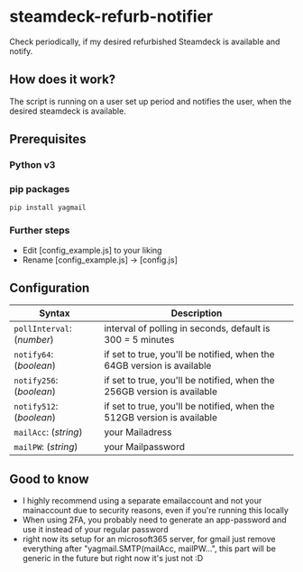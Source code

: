 # steamdeck-refurb-notifier
Check periodically, if my desired refurbished Steamdeck is available and notify.

## How does it work?
The script is running on a user set up period and notifies the user, when the desired steamdeck is available.

## Prerequisites
### Python v3

### pip packages
    pip install yagmail

### Further steps
- Edit [config_example.js] to your liking
- Rename [config_example.js] -> [config.js]

## Configuration 
| Syntax | Description |
| --- | --- | 
| ```pollInterval```: (*number*) | interval of polling in seconds, default is 300 = 5 minutes
|```notify64```: (*boolean*) | if set to true, you'll be notified, when the 64GB version is available
|```notify256```: (*boolean*) | if set to true, you'll be notified, when the 256GB version is available
|```notify512```: (*boolean*) | if set to true, you'll be notified, when the 512GB version is available
| ```mailAcc```: (*string*) | your Mailadress
| ```mailPW```: (*string*) | your Mailpassword


## Good to know
- I highly recommend using a separate emailaccount and not your mainaccount due to security reasons, even if you're running this locally
- When using 2FA, you probably need to generate an app-password and use it instead of your regular password
- right now its setup for an microsoft365 server, for gmail just remove everything after "yagmail.SMTP(mailAcc, mailPW...", this part will be generic in the future but right now it's just not :D 